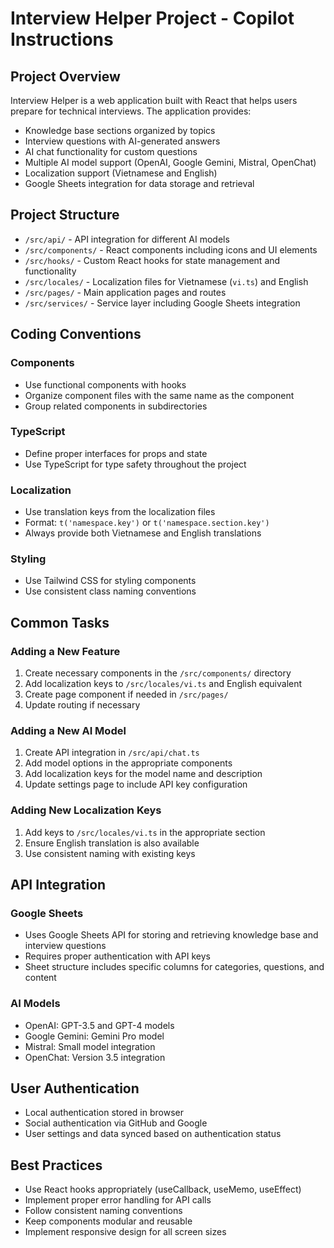 # Interview Helper Project - Copilot Instructions

## Project Overview
Interview Helper is a web application built with React that helps users prepare for technical interviews. The application provides:

- Knowledge base sections organized by topics
- Interview questions with AI-generated answers
- AI chat functionality for custom questions
- Multiple AI model support (OpenAI, Google Gemini, Mistral, OpenChat)
- Localization support (Vietnamese and English)
- Google Sheets integration for data storage and retrieval

## Project Structure

- `/src/api/` - API integration for different AI models
- `/src/components/` - React components including icons and UI elements
- `/src/hooks/` - Custom React hooks for state management and functionality
- `/src/locales/` - Localization files for Vietnamese (`vi.ts`) and English
- `/src/pages/` - Main application pages and routes
- `/src/services/` - Service layer including Google Sheets integration

## Coding Conventions

### Components
- Use functional components with hooks
- Organize component files with the same name as the component
- Group related components in subdirectories

### TypeScript
- Define proper interfaces for props and state
- Use TypeScript for type safety throughout the project

### Localization
- Use translation keys from the localization files
- Format: `t('namespace.key')` or `t('namespace.section.key')`
- Always provide both Vietnamese and English translations

### Styling
- Use Tailwind CSS for styling components
- Use consistent class naming conventions

## Common Tasks

### Adding a New Feature
1. Create necessary components in the `/src/components/` directory
2. Add localization keys to `/src/locales/vi.ts` and English equivalent
3. Create page component if needed in `/src/pages/`
4. Update routing if necessary

### Adding a New AI Model
1. Create API integration in `/src/api/chat.ts`
2. Add model options in the appropriate components
3. Add localization keys for the model name and description
4. Update settings page to include API key configuration

### Adding New Localization Keys
1. Add keys to `/src/locales/vi.ts` in the appropriate section
2. Ensure English translation is also available
3. Use consistent naming with existing keys

## API Integration

### Google Sheets
- Uses Google Sheets API for storing and retrieving knowledge base and interview questions
- Requires proper authentication with API keys
- Sheet structure includes specific columns for categories, questions, and content

### AI Models
- OpenAI: GPT-3.5 and GPT-4 models
- Google Gemini: Gemini Pro model
- Mistral: Small model integration
- OpenChat: Version 3.5 integration

## User Authentication
- Local authentication stored in browser
- Social authentication via GitHub and Google
- User settings and data synced based on authentication status

## Best Practices
- Use React hooks appropriately (useCallback, useMemo, useEffect)
- Implement proper error handling for API calls
- Follow consistent naming conventions
- Keep components modular and reusable
- Implement responsive design for all screen sizes